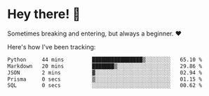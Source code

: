 # Hey there! 👋
Sometimes breaking and entering, but always a beginner. ❤️

Here's how I've been tracking:
<!--START_SECTION:waka-->

```txt
Python     44 mins         ████████████████▒░░░░░░░░   65.10 %
Markdown   20 mins         ███████▒░░░░░░░░░░░░░░░░░   29.86 %
JSON       2 mins          ▓░░░░░░░░░░░░░░░░░░░░░░░░   02.94 %
Prisma     0 secs          ▒░░░░░░░░░░░░░░░░░░░░░░░░   01.15 %
SQL        0 secs          ░░░░░░░░░░░░░░░░░░░░░░░░░   00.62 %
```

<!--END_SECTION:waka-->
